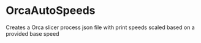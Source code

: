 # OrcaAutoSpeeds
Creates a Orca slicer process json file with print speeds scaled based on a provided base speed
